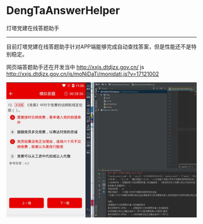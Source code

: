 # DengTaAnswerHelper
灯塔党建在线答题助手

---

目前灯塔党建在线答题助手针对APP端能够完成自动查找答案，但是性能还不是特别稳定。

网页端答题助手还在开发当中
http://xxjs.dtdjzx.gov.cn/
js
http://xxjs.dtdjzx.gov.cn/js/moNiDaTi/monidati.js?v=17121002

![image](https://github.com/itas109/DengTaAnswerHelper/raw/master/pic/0.jpg)
